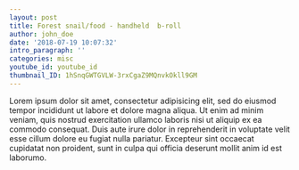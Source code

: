 ```yaml
---
layout: post
title: Forest snail/food - handheld  b-roll
author: john_doe
date: '2018-07-19 10:07:32'
intro_paragraph: ''
categories: misc
youtube_id: youtube_id
thumbnail_ID: 1hSnqGWTGVLW-3rxCgaZ9MQnvkOkll9GM
---
```

Lorem ipsum dolor sit amet, consectetur adipisicing elit, sed do eiusmod tempor incididunt ut labore et dolore magna aliqua. Ut enim ad minim veniam, quis nostrud exercitation ullamco laboris nisi ut aliquip ex ea commodo consequat. Duis aute irure dolor in reprehenderit in voluptate velit esse cillum dolore eu fugiat nulla pariatur. Excepteur sint occaecat cupidatat non proident, sunt in culpa qui officia deserunt mollit anim id est laborumo.
